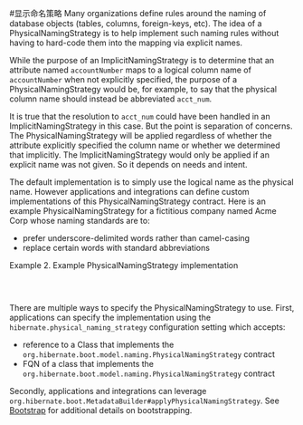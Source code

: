 #显示命名策略
   Many organizations define rules around the naming of database objects (tables, columns, foreign-keys, etc).
The idea of a PhysicalNamingStrategy is to help implement such naming rules without having to hard-code them into the mapping via explicit names.

While the purpose of an ImplicitNamingStrategy is to determine that an attribute named `accountNumber` maps to
a logical column name of `accountNumber` when not explicitly specified, the purpose of a PhysicalNamingStrategy
would be, for example, to say that the physical column name should instead be abbreviated `acct_num`.

It is true that the resolution to `acct_num` could have been handled in an ImplicitNamingStrategy in this case.
But the point is separation of concerns. The PhysicalNamingStrategy will be applied regardless of whether
the attribute explicitly specified the column name or whether we determined that implicitly. The
ImplicitNamingStrategy would only be applied if an explicit name was not given. So it depends on needs
and intent.


The default implementation is to simply use the logical name as the physical name. However
applications and integrations can define custom implementations of this PhysicalNamingStrategy
contract. Here is an example PhysicalNamingStrategy for a fictitious company named Acme Corp
whose naming standards are to:

* prefer underscore-delimited words rather than camel-casing
* replace certain words with standard abbreviations

Example 2. Example PhysicalNamingStrategy implementation
```java
    
    
```
There are multiple ways to specify the PhysicalNamingStrategy to use. First, applications can specify
the implementation using the `hibernate.physical_naming_strategy` configuration setting which accepts:


* reference to a Class that implements the `org.hibernate.boot.model.naming.PhysicalNamingStrategy` contract
* FQN of a class that implements the `org.hibernate.boot.model.naming.PhysicalNamingStrategy` contract


Secondly, applications and integrations can leverage `org.hibernate.boot.MetadataBuilder#applyPhysicalNamingStrategy`.
See [Bootstrap](#bootstrap) for additional details on bootstrapping.